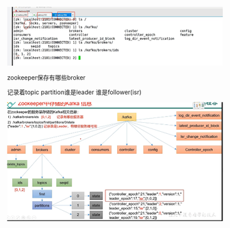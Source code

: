 ![img_40.png](img_40.png)

zookeeper保存有哪些broker

记录着topic partition谁是leader 谁是follower(isr)

![img_41.png](img_41.png)